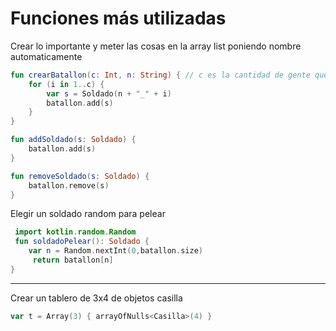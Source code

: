 # Funciones más utilizadas

Crear lo importante y meter las cosas en la array list poniendo nombre automaticamente
```kotlin
fun crearBatallon(c: Int, n: String) { // c es la cantidad de gente que se va a meter
    for (i in 1..c) {
        var s = Soldado(n + "_" + i)
        batallon.add(s)
    }
}
```

```kotlin
fun addSoldado(s: Soldado) {
    batallon.add(s)
}

fun removeSoldado(s: Soldado) {
    batallon.remove(s)
}
```

Elegir un soldado random para pelear
```kotlin
 import kotlin.random.Random
 fun soldadoPelear(): Soldado {
    var n = Random.nextInt(0,batallon.size)
     return batallon[n]
}
```

-------------------------------------------------------------------

Crear un tablero de 3x4 de objetos casilla
```kotlin
var t = Array(3) { arrayOfNulls<Casilla>(4) }
```

